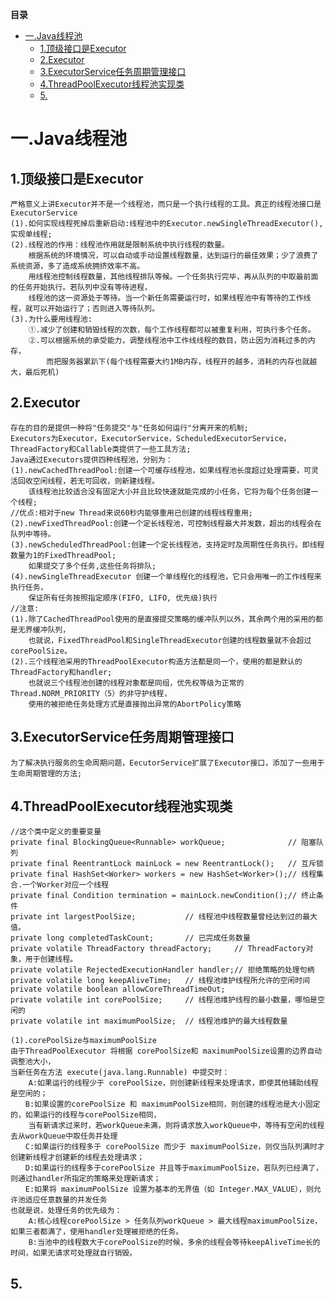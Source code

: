 <!-- START doctoc generated TOC please keep comment here to allow auto update -->
<!-- DON'T EDIT THIS SECTION, INSTEAD RE-RUN doctoc TO UPDATE -->
**目录**

- [一.Java线程池](#%E4%B8%80java%E7%BA%BF%E7%A8%8B%E6%B1%A0)
  - [1.顶级接口是Executor](#1%E9%A1%B6%E7%BA%A7%E6%8E%A5%E5%8F%A3%E6%98%AFexecutor)
  - [2.Executor](#2executor)
  - [3.ExecutorService任务周期管理接口](#3executorservice%E4%BB%BB%E5%8A%A1%E5%91%A8%E6%9C%9F%E7%AE%A1%E7%90%86%E6%8E%A5%E5%8F%A3)
  - [4.ThreadPoolExecutor线程池实现类](#4threadpoolexecutor%E7%BA%BF%E7%A8%8B%E6%B1%A0%E5%AE%9E%E7%8E%B0%E7%B1%BB)
  - [5.](#5)

<!-- END doctoc generated TOC please keep comment here to allow auto update -->

# 一.Java线程池
## 1.顶级接口是Executor
	严格意义上讲Executor并不是一个线程池，而只是一个执行线程的工具。真正的线程池接口是ExecutorService
	(1).如何实现线程死掉后重新启动:线程池中的Executor.newSingleThreadExecutor(),实现单线程;
	(2).线程池的作用：线程池作用就是限制系统中执行线程的数量。
		根据系统的环境情况，可以自动或手动设置线程数量，达到运行的最佳效果；少了浪费了系统资源，多了造成系统拥挤效率不高。
		用线程池控制线程数量，其他线程排队等候。一个任务执行完毕，再从队列的中取最前面的任务开始执行。若队列中没有等待进程，
		线程池的这一资源处于等待。当一个新任务需要运行时，如果线程池中有等待的工作线程，就可以开始运行了；否则进入等待队列。
	(3).为什么要用线程池:
		①.减少了创建和销毁线程的次数，每个工作线程都可以被重复利用，可执行多个任务。
		②.可以根据系统的承受能力，调整线程池中工作线线程的数目，防止因为消耗过多的内存，
			而把服务器累趴下(每个线程需要大约1MB内存，线程开的越多，消耗的内存也就越大，最后死机)
		
## 2.Executor
	存在的目的是提供一种将"任务提交"与"任务如何运行"分离开来的机制;
  	Executors为Executor，ExecutorService，ScheduledExecutorService，ThreadFactory和Callable类提供了一些工具方法;
  	Java通过Executors提供四种线程池，分别为：
	(1).newCachedThreadPool:创建一个可缓存线程池，如果线程池长度超过处理需要，可灵活回收空闲线程，若无可回收，则新建线程。
		该线程池比较适合没有固定大小并且比较快速就能完成的小任务，它将为每个任务创建一个线程;		
	//优点:相对于new Thread来说60秒内能够重用已创建的线程线程重用;
	(2).newFixedThreadPool:创建一个定长线程池，可控制线程最大并发数，超出的线程会在队列中等待。
	(3).newScheduledThreadPool:创建一个定长线程池，支持定时及周期性任务执行。即线程数量为1的FixedThreadPool;
		如果提交了多个任务,这些任务将排队;
	(4).newSingleThreadExecutor 创建一个单线程化的线程池，它只会用唯一的工作线程来执行任务，
		保证所有任务按照指定顺序(FIFO, LIFO, 优先级)执行
	//注意:
	(1).除了CachedThreadPool使用的是直接提交策略的缓冲队列以外，其余两个用的采用的都是无界缓冲队列，
		也就说，FixedThreadPool和SingleThreadExecutor创建的线程数量就不会超过 corePoolSize。
	(2).三个线程池采用的ThreadPoolExecutor构造方法都是同一个，使用的都是默认的ThreadFactory和handler;
		也就说三个线程池创建的线程对象都是同组，优先权等级为正常的Thread.NORM_PRIORITY（5）的非守护线程，
		使用的被拒绝任务处理方式是直接抛出异常的AbortPolicy策略
	
## 3.ExecutorService任务周期管理接口
	为了解决执行服务的生命周期问题，EecutorService扩展了Executor接口，添加了一些用于生命周期管理的方法;
	
## 4.ThreadPoolExecutor线程池实现类
	//这个类中定义的重要变量
	private final BlockingQueue<Runnable> workQueue;              // 阻塞队列
	private final ReentrantLock mainLock = new ReentrantLock();   // 互斥锁
	private final HashSet<Worker> workers = new HashSet<Worker>();// 线程集合.一个Worker对应一个线程
	private final Condition termination = mainLock.newCondition();// 终止条件
	private int largestPoolSize;           // 线程池中线程数量曾经达到过的最大值。
	private long completedTaskCount;       // 已完成任务数量
	private volatile ThreadFactory threadFactory;     // ThreadFactory对象，用于创建线程。
	private volatile RejectedExecutionHandler handler;// 拒绝策略的处理句柄
	private volatile long keepAliveTime;   // 线程池维护线程所允许的空闲时间
	private volatile boolean allowCoreThreadTimeOut;
	private volatile int corePoolSize;     // 线程池维护线程的最小数量，哪怕是空闲的
	private volatile int maximumPoolSize;  // 线程池维护的最大线程数量

	(1).corePoolSize与maximumPoolSize 
	由于ThreadPoolExecutor 将根据 corePoolSize和 maximumPoolSize设置的边界自动调整池大小，
	当新任务在方法 execute(java.lang.Runnable) 中提交时：
		A:如果运行的线程少于 corePoolSize，则创建新线程来处理请求，即使其他辅助线程是空闲的；
	　　B:如果设置的corePoolSize 和 maximumPoolSize相同，则创建的线程池是大小固定的，如果运行的线程与corePoolSize相同，
		当有新请求过来时，若workQueue未满，则将请求放入workQueue中，等待有空闲的线程去从workQueue中取任务并处理
	　　C:如果运行的线程多于 corePoolSize 而少于 maximumPoolSize，则仅当队列满时才创建新线程才创建新的线程去处理请求；
	　　D:如果运行的线程多于corePoolSize 并且等于maximumPoolSize，若队列已经满了，则通过handler所指定的策略来处理新请求；
	　　E:如果将 maximumPoolSize 设置为基本的无界值（如 Integer.MAX_VALUE），则允许池适应任意数量的并发任务
	也就是说，处理任务的优先级为： 
		A:核心线程corePoolSize > 任务队列workQueue > 最大线程maximumPoolSize，如果三者都满了，使用handler处理被拒绝的任务。
		B:当池中的线程数大于corePoolSize的时候，多余的线程会等待keepAliveTime长的时间，如果无请求可处理就自行销毁。
	
## 5.














	
			